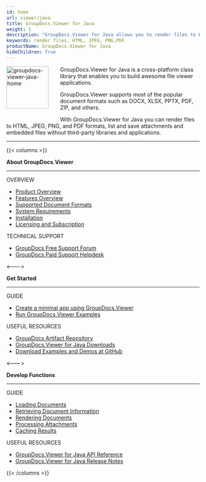 ```yaml
---
id: home
url: viewer/java
title: GroupDocs.Viewer for Java
weight: 1
description: "GroupDocs.Viewer for Java allows you to render files to HTML, JPEG, PNG, and PDF formats, list and save attachments and embedded files without third-party applications or Office Automation."
keywords: render files, HTML, JPEG, PNG,PDF
productName: GroupDocs.Viewer for Java
hideChildren: True
---
```

<img src="/viewer/java/images/home.png" alt="groupdocs-viewer-java-home" align="left" style="width:110px; margin: 0 30px 30px 0"/>

GroupDocs.Viewer for Java is a cross-platform class library that enables you to build awesome file viewer applications.

GroupDocs.Viewer supports most of the popular document formats such as DOCX, XLSX, PPTX, PDF, ZIP, and others.

With GroupDocs.Viewer for Java you can render files to HTML, JPEG, PNG, and PDF formats, list and save attachments and embedded files without third-party libraries and applications.

------

{{< columns >}}

<p><b>About GroupDocs.Viewer</b></p>
<hr><p>OVERVIEW</p></hr>
<ul>
	<li><a href='{{< ref "product-overview" >}}'>Product Overview</a></li>
	<li><a href='{{< ref "viewer/java/getting-started/features-overview.md" >}}'>Features Overview</a></li>
	<li><a href='{{< ref "viewer/java/getting-started/supported-document-formats.md" >}}'>Supported Document Formats</a></li>
	<li><a href='{{< ref "viewer/java/getting-started/system-requirements.md" >}}'>System Requirements</a></li>
	<li><a href='{{< ref "viewer/java/getting-started/installation.md" >}}'>Installation</a></li>
	<li><a href='{{< ref "viewer/java/getting-started/licensing-and-subscription.md" >}}'>Licensing and Subscription</a></li>
</ul>
<p>TECHNICAL SUPPORT</p>
<ul>
	<li><a href="https://forum.groupdocs.com/">GroupDocs Free Support Forum</a></li>
	<li><a href="https://helpdesk.groupdocs.com/">GroupDocs Paid Support Helpdesk</a></li>
</ul>

<--->

<p><b>Get Started</b></p>
<hr><p>GUIDE</p></hr>
<ul>
	<li><a href='{{< ref "viewer/java/getting-started/create-a-minimal-app-using-groupdocs-viewer" >}}'>Create a minimal app using GroupDocs.Viewer</a></li>
	<li><a href='{{< ref "viewer/java/getting-started/how-to-run-examples" >}}'>Run GroupDocs.Viewer Examples</a></li>
</ul>
<p>USEFUL RESOURCES</p>
<ul>
	<li><a href="https://repository.groupdocs.com/webapp/#/artifacts/browse/tree/General/repo/com/groupdocs/groupdocs-viewer">GroupDocs Artifact Repository</a></li>
	</li><li><a href="https://downloads.groupdocs.com/viewer/java">GroupDocs.Viewer for Java Downloads</a></li>
	<li><a href="https://github.com/groupdocs-viewer/GroupDocs.Viewer-for-Java">Download Examples and Demos at GitHub</a></li>
</ul>

<--->

<p><b>Develop Functions</b></p>
<hr><p>GUIDE</p></hr>
<ul>
	<li><a href='{{< ref "viewer/java/developer-guide/loading-documents" >}}'>Loading Documents</a></li>
	<li><a href='{{< ref "viewer/java/developer-guide/retrieving-document-information" >}}'>Retrieving Document Information</a></li>
	<li><a href='{{< ref "viewer/java/developer-guide/rendering-documents" >}}'>Rendering Documents</a></li>
	<li><a href='{{< ref "viewer/java/developer-guide/processing-attachments" >}}'>Processing Attachments</a></li>
	<li><a href='{{< ref "viewer/java/developer-guide/caching-results" >}}'>Caching Results</a></li>
</ul>
<p>USEFUL RESOURCES</p>
<ul>
	<li><a href="https://apireference.groupdocs.com/viewer/java">GroupDocs.Viewer for Java API Reference</a></li>
	<li><a href='{{< ref "viewer/java/release-notes" >}}'>GroupDocs.Viewer for Java Release Notes</a></li>
</ul>

{{< /columns >}}